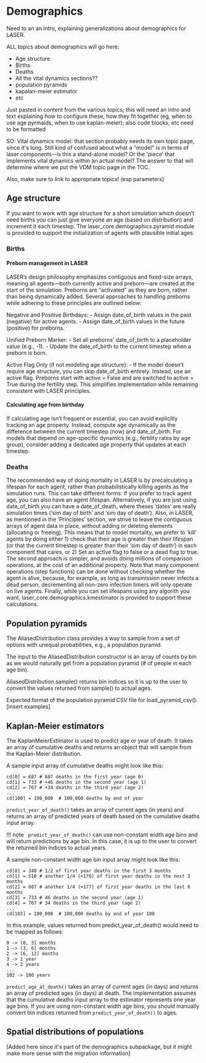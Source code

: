 # Demographics

Need to an an intro, explaining generalizations about demographics for LASER.

ALL topics about demographics will go here:

- Age structure
- Births
- Deaths
- All the vital dynamics sections??
- population pyramids
- kapalan-meier estimator
- etc

Just pasted in content from the various topics; this will need an intro and text explaining how to configure these, how they fit together (eg, when to use age pyrmaids, when to use kaplan-meier); also code blocks, etc need to be formatted

SO: Vital dynamics model: that section probably needs its own topic page, since it's long. Still kind of confused about what a "model" is in terms of laser components--is this a stand-alone model? Or the 'piece' that implements vital dynamics within an actual model? The answer to that will determine where we put the VDM topic page in the TOC.

Also, make sure to link to appropriate topics! (esp parameters)

## Age structure

If you want to work with age structure for a short simulation which doesn’t need births you can just give everyone an age (based on distribution) and increment it each timestep. The laser_core.demographics.pyramid module is provided to support the initialization of agents with plausible initial ages.

### Births

#### Preborn management in LASER

LASER’s design philosophy emphasizes contiguous and fixed-size arrays, meaning all agents—both currently active and preborn—are created at the start of the simulation. Preborns are “activated” as they are born, rather than being dynamically added. Several approaches to handling preborns while adhering to these principles are outlined below:

Negative and Positive Birthdays: - Assign date_of_birth values in the past (negative) for active agents. - Assign date_of_birth values in the future (positive) for preborns.

Unified Preborn Marker: - Set all preborns’ date_of_birth to a placeholder value (e.g., -1). - Update the date_of_birth to the current timestep when a preborn is born.

Active Flag Only (if not modeling age structure): - If the model doesn’t require age structure, you can skip date_of_birth entirely. Instead, use an active flag. Preborns start with active = False and are switched to active = True during the fertility step. This simplifies implementation while remaining consistent with LASER principles.

#### Calculating age from birthday

If calculating age isn’t frequent or essential, you can avoid explicitly tracking an age property. Instead, compute age dynamically as the difference between the current timestep (now) and date_of_birth. For models that depend on age-specific dynamics (e.g., fertility rates by age group), consider adding a dedicated age property that updates at each timestep.

### Deaths

The recommended way of doing mortality in LASER is by precalculating a lifespan for each agent, rather than probabilistically killing agents as the simulation runs. This can take different forms: If you prefer to track agent age, you can also have an agent lifespan. Alternatively, if you are just using date_of_birth you can have a date_of_death, where theses ‘dates’ are really simulation times (‘sim day of birth’ and ‘sim day of death’). Also, in LASER, as mentioned in the ‘Principles’ section, we strive to leave the contiguous arrays of agent data in place, without adding or deleting elements (allocating or freeing). This means that to model mortality, we prefer to ‘kill’ agents by doing either 1) check that their age is greater than their lifespan (or that the current timestep is greater than their ‘sim day of death’) in each component that cares, or 2) Set an active flag to false or a dead flag to true. The second approach is simpler, and avoids doing millions of comparison operations, at the cost of an additional property. Note that many component operations (step functions) can be done without checking whether the agent is alive, because, for example, as long as transmission never infects a dead person, decrementing all non-zero infection timers will only operate on live agents. Finally, while you can set lifespans using any algorith you want, laser_core.demographics.kmestimator is provided to support these calculations.


## Population pyramids

The AliasedDistribution class provides a way to sample from a set of options with unequal probabilities, e.g., a population pyramid.

The input to the AliasedDistribution constructor is an array of counts by bin as we would naturally get from a population pyramid (# of people in each age bin).

AliasedDistribution.sample() returns bin indices so it is up to the user to convert the values returned from sample() to actual ages.

Expected format of the population pyramid CSV file for load_pyramid_csv(): [insert examples]


## Kaplan-Meier estimators

The KaplanMeierEstimator is used to predict age or year of death. It takes an array of cumulative deaths and returns an object that will sample from the Kaplan-Meier distribution.

A sample input array of cumulative deaths might look like this:

```
cd[0] = 687 # 687 deaths in the first year (age 0)
cd[1] = 733 # +46 deaths in the second year (age 1)
cd[2] = 767 # +34 deaths in the third year (age 2)
...
cd[100] = 100_000  # 100,000 deaths by end of year
```

`predict_year_of_death()` takes an array of current ages (in years) and returns an array of predicted years of death based on the cumulative deaths input array.

!!! note
    ` predict_year_of_death()` can use non-constant width age bins and will return predictions by age bin. In this case, it is up to the user to convert the returned bin indices to actual years.

A sample non-constant width age bin input array might look like this:

```
cd[0] = 340 # 1/2 of first year deaths in the first 3 months
cd[1] = 510 # another 1/4 (+170) of first year deaths in the next 3 months
cd[2] = 687 # another 1/4 (+177) of first year deaths in the last 6 months
cd[3] = 733 # 46 deaths in the second year (age 1)
cd[4] = 767 # 34 deaths in the third year (age 2)
...
cd[103] = 100_000  # 100,000 deaths by end of year 100
```

In this example, values returned from predict_year_of_death() would need to be mapped as follows:

```
0 -> (0, 3] months
1 -> (3, 6] months
2 -> (6, 12] months
3 -> 1 year
4 -> 2 years
...
102 -> 100 years
```

`predict_age_at_death()` takes an array of current ages (in days) and returns an array of predicted ages (in days) at death. The implementation assumes that the cumulative deaths input array to the estimator represents one year age bins. If you are using non-constant width age bins, you should manually convert bin indices returned from `predict_year_of_death()` to ages.


## Spatial distributions of populations

[Added here since it's part of the demographics subpackage, but it might make more sense with the migration information]